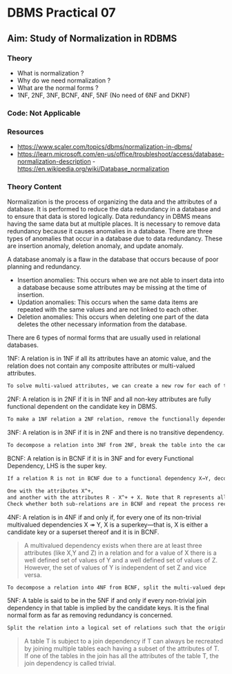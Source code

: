 # DBMS Practical 07

## Aim: Study of Normalization in RDBMS

### Theory

- What is normalization ?
- Why do we need normalization ?
- What are the normal forms ?
- 1NF, 2NF, 3NF, BCNF, 4NF, 5NF (No need of 6NF and DKNF)

### Code: Not Applicable

### Resources

- <https://www.scaler.com/topics/dbms/normalization-in-dbms/>
- <https://learn.microsoft.com/en-us/office/troubleshoot/access/database-normalization-description>
-<https://en.wikipedia.org/wiki/Database_normalization>

### Theory Content

Normalization is the process of organizing the data and the attributes of a database. It is performed to reduce the data redundancy in a database and to ensure that data is stored logically. Data redundancy in DBMS means having the same data but at multiple places. It is necessary to remove data redundancy because it causes anomalies in a database. There are three types of anomalies that occur in a database due to data redundancy. These are insertion anomaly, deletion anomaly, and update anomaly.

A database anomaly is a flaw in the database that occurs because of poor planning and redundancy.

- Insertion anomalies: This occurs when we are not able to insert data into a database because some attributes may be missing at the time of insertion.
- Updation anomalies: This occurs when the same data items are repeated with the same values and are not linked to each other.
- Deletion anomalies: This occurs when deleting one part of the data deletes the other necessary information from the database.

There are 6 types of normal forms that are usually used in relational databases.

1NF: A relation is in 1NF if all its attributes have an atomic value, and the relation does not contain any composite attributes or multi-valued attributes.

```txt
To solve multi-valued attributes, we can create a new row for each of the values of the multi-valued attribute to convert the table into the 1NF. To solve composite attributes, we can break the composite attribute into smaller atomic attributes and add new columns.
```

2NF: A relation is in 2NF if it is in 1NF and all non-key attributes are fully functional dependent on the candidate key in DBMS.

```txt
To make a 1NF relation a 2NF relation, remove the functionally dependent attributes in the partial dependencies of the first normal form relation, and place those partial dependency dependent attributes in a relation where their corresponding determinant attributes are an entire candidate key.
```

3NF: A relation is in 3NF if it is in 2NF and there is no transitive dependency.

```txt
To decompose a relation into 3NF from 2NF, break the table into the canonical cover functional dependencies, then create a relation for every candidate key of the original relation which was not already a subset of a relation in the decomposition.
```

BCNF: A relation is in BCNF if it is in 3NF and for every Functional Dependency, LHS is the super key.

```txt
If a relation R is not in BCNF due to a functional dependency X→Y, decompose R into BCNF by replacing that relation with two sub-relations:

One with the attributes X^+,
and another with the attributes R - X^+ + X. Note that R represents all the attributes in the original relation.
Check whether both sub-relations are in BCNF and repeat the process recursively with any sub-relation which is not in BCNF.
```

4NF: A relation is in 4NF if and only if, for every one of its non-trivial multivalued dependencies X ↠ Y, X is a superkey—that is, X is either a candidate key or a superset thereof and it is in BCNF.

>A multivalued dependency exists when there are at least three attributes (like X,Y and Z) in a relation and for a value of X there is a well defined set of values of Y and a well defined set of values of Z. However, the set of values of Y is independent of set Z and vice versa.

```txt
To decompose a relation into 4NF from BCNF, split the multi-valued dependencies such that they are dependent on the candidate key only. Then, create a new relation for each of the multi-valued dependencies.
```

5NF: A table is said to be in the 5NF if and only if every non-trivial join dependency in that table is implied by the candidate keys. It is the final normal form as far as removing redundancy is concerned.

```txt
Split the relation into a logical set of relations such that the original relation can be represented as a natural join of the new relations. This is done by removing the join dependency from the original relation and creating a new relation for each of the tables in the join dependency.
```

>A table T is subject to a join dependency if T can always be recreated by joining multiple tables each having a subset of the attributes of T. If one of the tables in the join has all the attributes of the table T, the join dependency is called trivial.
